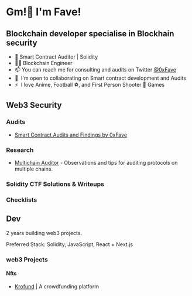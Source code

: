 Gm!👋 I'm Fave!
=======================

Blockchain developer specialise in Blockhain security
-----------------------------------------------------

*   🔐 Smart Contract Auditor | Solidity
*   👨‍🔬 Blockchain Engineer
*   📫 You can reach me for consulting and audits on Twitter [@0xFave](https://twitter.com/0xFave)
*   🤝  I'm open to collaborating on Smart contract development and Audits
*   ⚡  I love Anime, Football ⚽, and First Person Shooter 🔫 Games

## Web3 Security

### Audits

- [Smart Contract Audits and Findings by 0xFave](https://github.com/0xFave/audits)

### Research

- [Multichain Auditor](https://github.com/0xJuancito/multichain-auditor) - Observations and tips for auditing protocols on multiple chains.

### Solidity CTF Solutions & Writeups

### Checklists


## Dev

2 years building web3 projects.

Preferred Stack: Solidity, JavaScript, React + Next.js

### web3 Projects

#### Nfts
  - [Krofund](https://github.com/0xfave/Krofund) | A crowdfunding platform

